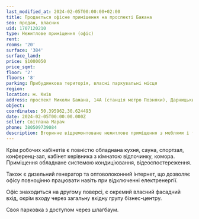 ```yaml
---
last_modified_at: 2024-02-05T00:00:00+02:00
title: Продається офісне примішення на проспекті Бажана
seo: продаж, власник
uid: 1707120210
type: Нежитлове приміщення (офіс)
rent:
rooms: '20'
surface: '384'
surface_land:
price: $1000050
price_sqmt:
floor: '2'
floors: '8'
parking: Прибудинкова територія, власні паркувальні місця
region:
location: м. Київ
address: проспект Миколи Бажана, 14А (станція метро Позняки), Дарницький район
object:
coordinates: 50.395962,30.624493
date: 2024-02-05T00:00:00.000Z
seller: Світлана Марач
phone: 380509739084
description: Вторинне відремонтоване нежитлове приміщення з меблями і технікою та різномаїттям додаткового ообладнання, придатне і готове до використання
---
```


Крім робочих кабінетів є повністю обладнана кухня, сауна, спортзал, конференц-зал, кабінет керівника з кімнатою відпочинку, комора.
Приміщення обладнане системою кондиціювання, відеоспостереження.

Також є дизельний генератор та оптоволоконний інтернет, що дозволяє офісу повноцінно працювати навіть при відключенні електренергії.

Офіс знаходиться на другому поверсі, є окремий власний фасадний вхід, окрім входу через загальну вхідну групу бізнес-центру.

Своя парковка з доступом через шлагбаум.
